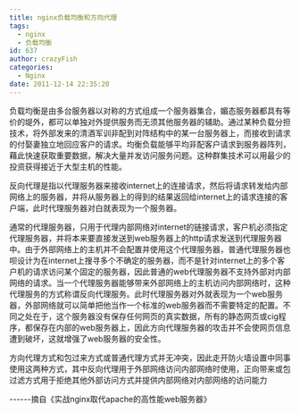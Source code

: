 ```yaml
---
title: nginx负载均衡和方向代理
tags:
  - nginx
  - 负载均衡
id: 637
author: crazyFish
categories:
  - Nginx
date: 2011-12-14 22:35:20
---
```


负载均衡是由多台服务器以对称的方式组成一个服务器集合，媚态服务器都具有等价的堤外，都可以单独对外提供服务而无须其他服务器的辅助。通过某种负载分担技术，将外部发来的清酒军训非配到对阵结构中的某一台服务器上，而接收到请求的付娶妻独立地回应客户的请求。均衡负载能够平均非配客户请求到服务器阵列，藉此快速获取重要数据，解决大量并发访问服务问题。这种群集技术可以用最少的投资获得接近于大型主机的性能。

反向代理是指以代理服务器来接收internet上的连接请求，然后将请求转发给内部网络上的服务器，并将从服务器上的得到的结果返回给internet上的请求连接的客户端，此时代理服务器对白就表现为一个服务器。

通常的代理服务器，只用于代理内部网络对internet的链接请求，客户机必须指定代理服务器，并将本来要直接发送到web服务器上的http请求发送到代理服务器中。由于外部网络上的主机并不会配置并使用这个代理服务器，普通代理服务器也呗设计为在internet上搜寻多个不确定的服务器，而不是针对internet上的多个客户机的请求访问某个固定的服务器，因此普通的web代理服务器不支持外部对内部网络的请求。当一个代理服务器能够带来外部网络上的主机访问内部网络时，这种代理服务的方式称谓反向代理服务。此时代理服务器对外就表现为一个web服务器，外部网络就可以简单把他当作一个标准的web服务器而不需要特定的配置。不同之处在于，这个服务器没有保存任何网页的真实数据，所有的静态网页或cig程序，都保存在内部的web服务器上，因此方向代理服务器的攻击并不会使网页信息遭到破坏，这就增强了web服务器的安全性。

方向代理方式和包过来方式或普通代理方式并无冲突，因此走开防火墙设置中同事使用这两种方式，其中反向代理用于外部网络访问内部网络时使用，正向带来或包过滤方式用于拒绝其他外部访问方式并提供内部网络对内部网络的访问能力

------摘自《实战nginx取代apache的高性能web服务器》